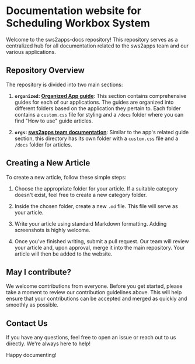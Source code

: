 # Documentation website for Scheduling Workbox System

Welcome to the sws2apps-docs repository! This repository serves as a centralized hub for all documentation related to the sws2apps team and our various applications.

## Repository Overview

The repository is divided into two main sections:

1. **`organized`: [Organized App guide](https://guide.organized-app.com/faq/relation-to-organization)**: This section contains comprehensive guides for each of our applications. The guides are organized into different folders based on the application they pertain to. Each folder contains a `custom.css` file for styling and a `/docs` folder where you can find "How to use" guide articles.

2. **`orgs`: [sws2apps team documentation](http://sws2apps.com)**: Similar to the app's related guide section, this directory has its own folder with a `custom.css` file and a `/docs` folder for articles.

## Creating a New Article

To create a new article, follow these simple steps:

1. Choose the appropriate folder for your article. If a suitable category doesn't exist, feel free to create a new category folder.

2. Inside the chosen folder, create a new `.md` file. This file will serve as your article.

3. Write your article using standard Markdown formatting. Adding screenshots is highly welcome.

4. Once you've finished writing, submit a pull request. Our team will review your article and, upon approval, merge it into the main repository. Your article will then be added to the website.

## May I contribute?

We welcome contributions from everyone. Before you get started, please take a moment to review our contribution guidelines above. This will help ensure that your contributions can be accepted and merged as quickly and smoothly as possible.

## Contact Us

If you have any questions, feel free to open an issue or reach out to us directly. We're always here to help!

Happy documenting!